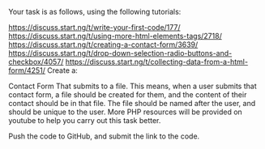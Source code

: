 Your task is as follows, using the following tutorials:

https://discuss.start.ng/t/write-your-first-code/177/
https://discuss.start.ng/t/using-more-html-elements-tags/2718/
https://discuss.start.ng/t/creating-a-contact-form/3639/
https://discuss.start.ng/t/drop-down-selection-radio-buttons-and-checkbox/4057/
https://discuss.start.ng/t/collecting-data-from-a-html-form/4251/
Create a:

Contact Form 
That submits to a file. 
This means, when a user submits that contact form, a file should be created for them, and the content of their contact should be in that file. The file should be named after the user, and should be unique to the user. More PHP resources will be provided on youtube to help you carry out this task better.

Push the code to GitHub, and submit the link to the code.